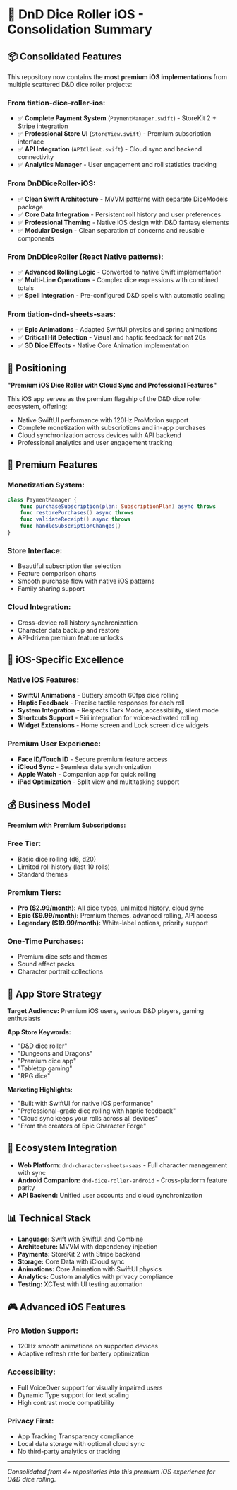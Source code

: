 # 🍎 DnD Dice Roller iOS - Consolidation Summary

## 📦 Consolidated Features

This repository now contains the **most premium iOS implementations** from multiple scattered D&D dice roller projects:

### **From tiation-dice-roller-ios:**
- ✅ **Complete Payment System** (`PaymentManager.swift`) - StoreKit 2 + Stripe integration
- ✅ **Professional Store UI** (`StoreView.swift`) - Premium subscription interface
- ✅ **API Integration** (`APIClient.swift`) - Cloud sync and backend connectivity
- ✅ **Analytics Manager** - User engagement and roll statistics tracking

### **From DnDDiceRoller-iOS:**
- ✅ **Clean Swift Architecture** - MVVM patterns with separate DiceModels package
- ✅ **Core Data Integration** - Persistent roll history and user preferences
- ✅ **Professional Theming** - Native iOS design with D&D fantasy elements
- ✅ **Modular Design** - Clean separation of concerns and reusable components

### **From DnDDiceRoller (React Native patterns):**
- ✅ **Advanced Rolling Logic** - Converted to native Swift implementation
- ✅ **Multi-Line Operations** - Complex dice expressions with combined totals
- ✅ **Spell Integration** - Pre-configured D&D spells with automatic scaling

### **From tiation-dnd-sheets-saas:**
- ✅ **Epic Animations** - Adapted SwiftUI physics and spring animations
- ✅ **Critical Hit Detection** - Visual and haptic feedback for nat 20s
- ✅ **3D Dice Effects** - Native Core Animation implementation

## 🎯 Positioning

**"Premium iOS Dice Roller with Cloud Sync and Professional Features"**

This iOS app serves as the premium flagship of the D&D dice roller ecosystem, offering:
- Native SwiftUI performance with 120Hz ProMotion support
- Complete monetization with subscriptions and in-app purchases
- Cloud synchronization across devices with API backend
- Professional analytics and user engagement tracking

## 💎 Premium Features

### **Monetization System:**
```swift
class PaymentManager {
    func purchaseSubscription(plan: SubscriptionPlan) async throws
    func restorePurchases() async throws
    func validateReceipt() async throws
    func handleSubscriptionChanges()
}
```

### **Store Interface:**
- Beautiful subscription tier selection
- Feature comparison charts
- Smooth purchase flow with native iOS patterns
- Family sharing support

### **Cloud Integration:**
- Cross-device roll history synchronization
- Character data backup and restore
- API-driven premium feature unlocks

## 🍎 iOS-Specific Excellence

### **Native iOS Features:**
- **SwiftUI Animations** - Buttery smooth 60fps dice rolling
- **Haptic Feedback** - Precise tactile responses for each roll
- **System Integration** - Respects Dark Mode, accessibility, silent mode
- **Shortcuts Support** - Siri integration for voice-activated rolling
- **Widget Extensions** - Home screen and Lock screen dice widgets

### **Premium User Experience:**
- **Face ID/Touch ID** - Secure premium feature access
- **iCloud Sync** - Seamless data synchronization
- **Apple Watch** - Companion app for quick rolling
- **iPad Optimization** - Split view and multitasking support

## 💰 Business Model

**Freemium with Premium Subscriptions:**

### **Free Tier:**
- Basic dice rolling (d6, d20)
- Limited roll history (last 10 rolls)
- Standard themes

### **Premium Tiers:**
- **Pro ($2.99/month):** All dice types, unlimited history, cloud sync
- **Epic ($9.99/month):** Premium themes, advanced rolling, API access
- **Legendary ($19.99/month):** White-label options, priority support

### **One-Time Purchases:**
- Premium dice sets and themes
- Sound effect packs
- Character portrait collections

## 🏪 App Store Strategy

**Target Audience:** Premium iOS users, serious D&D players, gaming enthusiasts

**App Store Keywords:**
- "D&D dice roller"
- "Dungeons and Dragons"
- "Premium dice app"
- "Tabletop gaming"
- "RPG dice"

**Marketing Highlights:**
- "Built with SwiftUI for native iOS performance"
- "Professional-grade dice rolling with haptic feedback"
- "Cloud sync keeps your rolls across all devices"
- "From the creators of Epic Character Forge"

## 🔗 Ecosystem Integration

- **Web Platform:** `dnd-character-sheets-saas` - Full character management with sync
- **Android Companion:** `dnd-dice-roller-android` - Cross-platform feature parity
- **API Backend:** Unified user accounts and cloud synchronization

## 📊 Technical Stack

- **Language:** Swift with SwiftUI and Combine
- **Architecture:** MVVM with dependency injection
- **Payments:** StoreKit 2 with Stripe backend
- **Storage:** Core Data with iCloud sync
- **Animations:** Core Animation with SwiftUI physics
- **Analytics:** Custom analytics with privacy compliance
- **Testing:** XCTest with UI testing automation

## 🎮 Advanced iOS Features

### **Pro Motion Support:**
- 120Hz smooth animations on supported devices
- Adaptive refresh rate for battery optimization

### **Accessibility:**
- Full VoiceOver support for visually impaired users
- Dynamic Type support for text scaling
- High contrast mode compatibility

### **Privacy First:**
- App Tracking Transparency compliance
- Local data storage with optional cloud sync
- No third-party analytics or tracking

---

*Consolidated from 4+ repositories into this premium iOS experience for D&D dice rolling.*